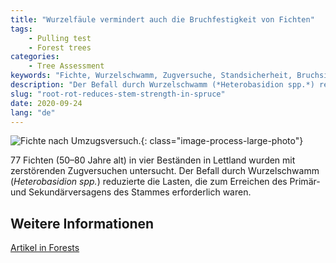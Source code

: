 ```yaml
---
title: "Wurzelfäule vermindert auch die Bruchfestigkeit von Fichten"
tags: 
    - Pulling test
    - Forest trees
categories: 
    - Tree Assessment
keywords: "Fichte, Wurzelschwamm, Zugversuche, Standsicherheit, Bruchsicherheit"
description: "Der Befall durch Wurzelschwamm (*Heterobasidion spp.*) reduzierte die Lasten, die zum Erreichen des Primär- und Sekundärversagens des Stammes erforderlich waren."
slug: "root-rot-reduces-stem-strength-in-spruce"
date: 2020-09-24
lang: "de"
---
```


![Fichte nach Umzugsversuch.](/images/Zugversuch_Fichte_Wurzelschwamm.jpg){: class="image-process-large-photo"}

77 Fichten (50–80 Jahre alt) in vier Beständen in Lettland wurden mit zerstörenden Zugversuchen untersucht. Der Befall durch Wurzelschwamm (*Heterobasidion spp.*) reduzierte die Lasten, die zum Erreichen des Primär- und Sekundärversagens des Stammes erforderlich waren.

## Weitere Informationen

[Artikel in Forests](https://doi.org/10.3390/f11040416)

